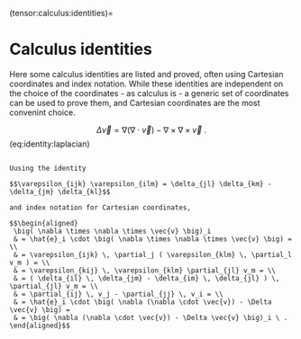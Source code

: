 (tensor:calculus:identities)=
# Calculus identities

Here some calculus identities are listed and proved, often using Cartesian coordinates and index notation. While these identities are independent on the choice of the coordinates - as calculus is - a generic set of coordinates can be used to prove them, and Cartesian coordinates are the most convenint choice.


$$\Delta \vec{v} = \nabla (\nabla \cdot \vec{v}) - \nabla \times \nabla \times \vec{v} \ .$$ (eq:identity:laplacian)

```{dropdown} Proof.

Uusing the identity

$$\varepsilon_{ijk} \varepsilon_{ilm} = \delta_{jl} \delta_{km} - \delta_{jm} \delta_{kl}$$

and index notation for Cartesian coordinates,

$$\begin{aligned}
 \big( \nabla \times \nabla \times \vec{v} \big)_i 
 & = \hat{e}_i \cdot \big( \nabla \times \nabla \times \vec{v} \big) = \\
 & = \varepsilon_{ijk} \, \partial_j ( \varepsilon_{klm} \, \partial_l v_m ) = \\
 & = \varepsilon_{kij} \, \varepsilon_{klm} \partial_{jl} v_m = \\
 & = ( \delta_{il} \, \delta_{jm} - \delta_{im} \, \delta_{jl} ) \, \partial_{jl} v_m = \\
 & = \partial_{ij} \, v_j - \partial_{jj} \, v_i = \\
 & = \hat{e}_i \cdot \big( \nabla (\nabla \cdot \vec{v}) - \Delta \vec{v} \big) = 
 & = \big( \nabla (\nabla \cdot \vec{v}) - \Delta \vec{v} \big)_i \ .
\end{aligned}$$


```


